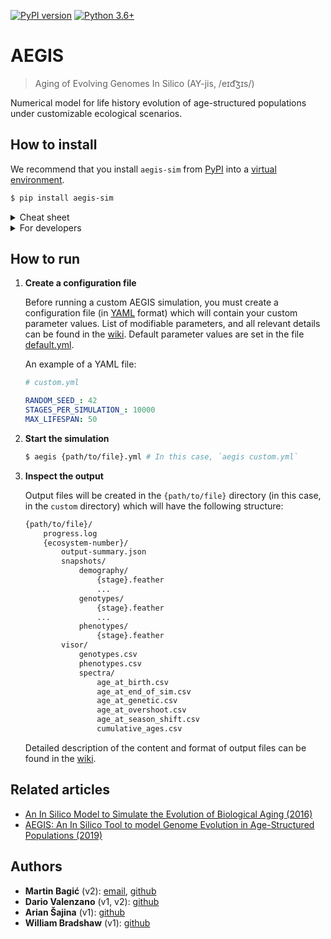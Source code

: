 [![PyPI version](https://badge.fury.io/py/aegis-sim.svg)](https://badge.fury.io/py/aegis-sim)
[![Python 3.6+](https://img.shields.io/badge/python-3.6%2B-blue)](https://www.python.org/downloads/release/python-360/)

# AEGIS

> Aging of Evolving Genomes In Silico (AY-jis, /eɪd͡ʒɪs/)

Numerical model for life history evolution of age-structured populations under customizable ecological scenarios.

## How to install

We recommend that you install `aegis-sim` from [PyPI](https://pypi.org/project/aegis-sim/) into a [virtual environment](https://docs.python.org/3/library/venv.html).

```bash
$ pip install aegis-sim
```

<details>
  <summary>Cheat sheet</summary>

```bash
# Unix/macOS
python3 -m venv aegis-venv
. aegis-venv/bin/activate
python3 -m pip install aegis-sim
```
```bash
# Windows
python -m venv aegis-venv
.\aegis-venv\Scripts\activate
python -m pip install aegis-sim
```
</details>

<details> 
<summary>For developers</summary>

```bash
# Unix/macOS
git clone git@github.com:valenzano-lab/aegis.git
cd aegis
make install_dev
```
</details>

## How to run

1. __Create a configuration file__

    Before running a custom AEGIS simulation, you must create a configuration file (in [YAML](https://en.wikipedia.org/wiki/YAML) format) which will contain your custom parameter values. 
    List of modifiable parameters, and all relevant details can be found in the [wiki](https://github.com/valenzano-lab/aegis/wiki/Input).
    Default parameter values are set in the file [default.yml](src/aegis/parameters/default.yml).
    

    An example of a YAML file:
    ```yml
    # custom.yml

    RANDOM_SEED_: 42
    STAGES_PER_SIMULATION_: 10000
    MAX_LIFESPAN: 50
    ```


1. __Start the simulation__

    ```sh
    $ aegis {path/to/file}.yml # In this case, `aegis custom.yml`
    ```


1. __Inspect the output__

    Output files will be created in the `{path/to/file}` directory (in this case, in the `custom` directory) which will have the following structure:
    ```bash
    {path/to/file}/
        progress.log
        {ecosystem-number}/
            output-summary.json
            snapshots/
                demography/
                    {stage}.feather
                    ...
                genotypes/
                    {stage}.feather
                    ...
                phenotypes/
                    {stage}.feather
            visor/
                genotypes.csv
                phenotypes.csv
                spectra/
                    age_at_birth.csv
                    age_at_end_of_sim.csv
                    age_at_genetic.csv
                    age_at_overshoot.csv
                    age_at_season_shift.csv
                    cumulative_ages.csv
    ```

    Detailed description of the content and format of output files can be found in the [wiki](https://github.com/valenzano-lab/aegis/wiki/Output).
    

## Related articles

- [An In Silico Model to Simulate the Evolution of Biological Aging (2016)](https://www.biorxiv.org/content/10.1101/037952v1)
- [AEGIS: An In Silico Tool to model Genome Evolution in Age-Structured Populations (2019)](https://www.biorxiv.org/content/10.1101/646877v1)

## Authors

- **Martin Bagić** (v2): [email](martin.bagic@outlook.com), [github](https://github.com/martinbagic)
- **Dario Valenzano** (v1, v2): [github](https://github.com/dvalenzano)
- **Arian Šajina** (v1): [github](https://github.com/ariansajina)
- **William Bradshaw** (v1): [github](https://github.com/willbradshaw)
